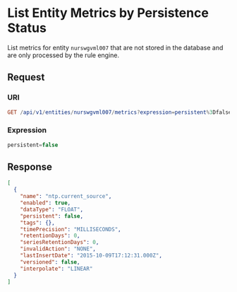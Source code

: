 # List Entity Metrics by Persistence Status

List metrics for entity `nurswgvml007` that are not stored in the database and are only processed by the rule engine.

## Request

### URI

```elm
GET /api/v1/entities/nurswgvml007/metrics?expression=persistent%3Dfalse
```

### Expression

```javascript
persistent=false
```

## Response

```json
[
  {
    "name": "ntp.current_source",
    "enabled": true,
    "dataType": "FLOAT",
    "persistent": false,
    "tags": {},
    "timePrecision": "MILLISECONDS",
    "retentionDays": 0,
    "seriesRetentionDays": 0,
    "invalidAction": "NONE",
    "lastInsertDate": "2015-10-09T17:12:31.000Z",
    "versioned": false,
    "interpolate": "LINEAR"
  }
]
```